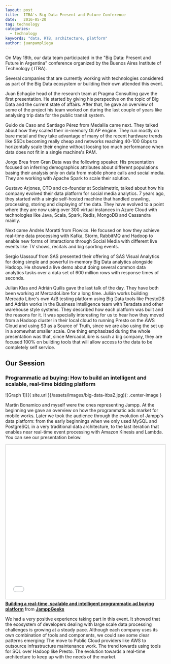 ```yaml
---
layout: post
title:  ITBA's Big Data Present and Future Conference
date:   2016-05-20
tag: technology
categories:
  - technology
keywords: "data, RTB, architecture, platform"
author: juanpampliega
---
```


<!--excerpt.start-->
On May 18th, our data team participated in the "Big Data: Present and Future in Argentina" conference organized by the Buenos Aires Institute of Technology ( ITBA). 

Several companies that are currently working with technologies considered as part of the Big Data ecosystem or building their own attended this event.
<!--excerpt.end-->

Juan Echagüe head of the research team at Pragma Consulting gave the first presentation. He started by giving his perspective on the topic of Big Data and the current state of affairs. After that, he gave an overview of some of the project his team worked on during the last couple of years like analysing trip data for the public transit system.  

Guido de Caso and Santiago Pérez from Medallia came next. They talked about how they scaled their in-memory OLAP engine. They run mostly on bare metal and they take advantage of many of the recent hardware trends like SSDs becoming really cheap and networks reaching 40-100 Gbps to horizontally scale their engine without loosing too much performance when data does not fit in a single machine's RAM.

Jorge Brea from Gran Data was the following speaker. His presentation focused on inferring demographics attributes about different populations basing their analysis only on data from mobile phone calls and social media. They are working with Apache Spark to scale their solution.

Gustavo Arjones, CTO and co-founder at Socialmetrix, talked about how his company evolved their data platform for social media analytics. 7 years ago, they started with a single self-hosted machine  that handled crawling, processing, storing and displaying of the data. They have evolved to a point where they are now using over 300 virtual instances in Azure Cloud with technologies like Java, Scala, Spark, Redis, MongoDB and Cassandra mainly.

Next came Andrés Moratti from Flowics. He focused on how they achieve real-time data processing with Kafka, Storm, RabbitMQ and Hadoop to enable new forms of interactions through Social Media with different live events like TV shows, recitals and big sporting events.

Sergio Uassouf from SAS presented their offering of SAS Visual Analytics for doing simple and powerful in-memory Big Data analytics alongside Hadoop. He showed a live demo about doing several common data analytics tasks over a data set of 600 million rows with response times of seconds.

Julián Klas and Adrián Quilis gave the last talk of the day. They have both been working at MercadoLibre for a long time. Julián works building Mercado Libre's own A/B testing platform using Big Data tools like PrestoDB and Adrián works in the Business Intelligence team with Teradata and other warehouse style systems. They described how each platform was built and the reasons for it. It was specially interesting for us to hear how they moved from a Hadoop cluster in their local cloud to running Presto on the AWS Cloud and using S3 as a Source of Truth, since we are also using the set up in a somewhat smaller scale. One thing emphasized during the whole presentation was that, since MercadoLibre is such a big company, they are focused 100% on building tools that will allow access to the data to be  completely self service.

<h2>Our Session</h2>

<h3>Programmatic ad buying: How to build an intelligent and scalable, real-time bidding platform</h3>

![Graph 1]({{ site.url }}/assets/images/big-data-itba2.jpg){: .center-image }

Martín Bonamico and myself were the ones representing Jampp. At the beginning we gave an overview on how the programmatic ads market for mobile works. Later we took the audience through the evolution of Jampp's data platform: from the early beginnings when we only used MySQL and PostgreSQL in a very traditional data architecture, to the last iteration that enables near real-time event processing with Amazon Kinesis and Lambda. You can see our presentation below.

<iframe src="//www.slideshare.net/slideshow/embed_code/key/k1MlwwvWNtVseo" width="595" height="485" frameborder="0" marginwidth="0" marginheight="0" scrolling="no" style="border:1px solid #CCC; border-width:1px; margin-bottom:5px; max-width: 100%;" allowfullscreen> </iframe> <div style="margin-bottom:5px"> <strong> <a href="//www.slideshare.net/JamppGeeks/building-a-realtime-scalable-and-intelligent-programmatic-ad-buying-platform" title="Building a real-time, scalable and intelligent programmatic ad buying platform" target="_blank">Building a real-time, scalable and intelligent programmatic ad buying platform</a> </strong> from <strong><a href="//www.slideshare.net/JamppGeeks" target="_blank">JamppGeeks</a></strong> </div>

We had a very positive experience taking part in this event. It showed that the ecosystem of developers dealing with large scale data processing challenges is growing at a steady pace. Although each company uses its own combination of tools and components, we could see some clear patterns emerging:
The move to Public Cloud providers like AWS to outsource infrastructure maintenance work.
The trend towards using tools for SQL over Hadoop like Presto.
The evolution towards a real-time architecture to keep up with the needs of the market.


